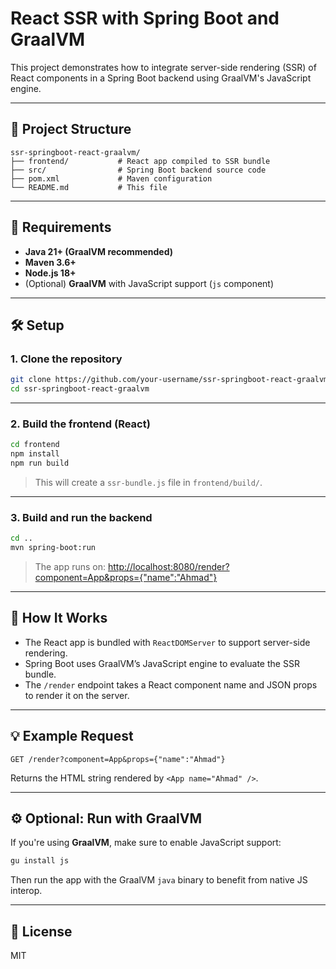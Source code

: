 # React SSR with Spring Boot and GraalVM

This project demonstrates how to integrate server-side rendering (SSR) of React components in a Spring Boot backend using GraalVM's JavaScript engine.

---

## 📁 Project Structure

```
ssr-springboot-react-graalvm/
├── frontend/           # React app compiled to SSR bundle
├── src/                # Spring Boot backend source code
├── pom.xml             # Maven configuration
└── README.md           # This file
```

---

## 🚀 Requirements

- **Java 21+ (GraalVM recommended)**
- **Maven 3.6+**
- **Node.js 18+**
- (Optional) **GraalVM** with JavaScript support (`js` component)

---

## 🛠 Setup

### 1. Clone the repository

```bash
git clone https://github.com/your-username/ssr-springboot-react-graalvm.git
cd ssr-springboot-react-graalvm
```

---

### 2. Build the frontend (React)

```bash
cd frontend
npm install
npm run build
```

> This will create a `ssr-bundle.js` file in `frontend/build/`.

---

### 3. Build and run the backend

```bash
cd ..
mvn spring-boot:run
```

> The app runs on: [http://localhost:8080/render?component=App&props={"name":"Ahmad"}](http://localhost:8080/render?component=App&props=%7B%22name%22%3A%22Ahmad%22%7D)

---

## 🧠 How It Works

- The React app is bundled with `ReactDOMServer` to support server-side rendering.
- Spring Boot uses GraalVM’s JavaScript engine to evaluate the SSR bundle.
- The `/render` endpoint takes a React component name and JSON props to render it on the server.

---

## 💡 Example Request

```http
GET /render?component=App&props={"name":"Ahmad"}
```

Returns the HTML string rendered by `<App name="Ahmad" />`.

---

## ⚙️ Optional: Run with GraalVM

If you're using **GraalVM**, make sure to enable JavaScript support:

```bash
gu install js
```

Then run the app with the GraalVM `java` binary to benefit from native JS interop.

---

## 📄 License

MIT
